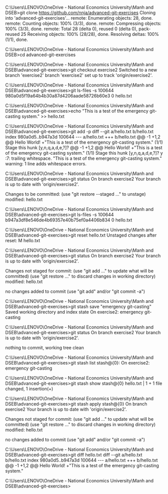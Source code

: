 
C:\Users\LENOVO\OneDrive - National Economics University\Manh and DSEB>git clone https://github.com/nnja/advanced-git-exercises
Cloning into 'advanced-git-exercises'...
remote: Enumerating objects: 28, done.
remote: Counting objects: 100% (3/3), done.
remote: Compressing objects: 100% (3/3), done.
remote: Total 28 (delta 0), reused 0 (delta 0), pack-reused 25
Receiving objects: 100% (28/28), done.
Resolving deltas: 100% (1/1), done.


C:\Users\LENOVO\OneDrive - National Economics University\Manh and DSEB>cd advanced-git-exercises


C:\Users\LENOVO\OneDrive - National Economics University\Manh and DSEB\advanced-git-exercises>git checkout exercise2
Switched to a new branch 'exercise2'
branch 'exercise2' set up to track 'origin/exercise2'.


C:\Users\LENOVO\OneDrive - National Economics University\Manh and DSEB\advanced-git-exercises>git ls-files -s
100644 980a0d5f19a64b4b30a87d4206aade58726b60e3 0 hello.txt


C:\Users\LENOVO\OneDrive - National Economics University\Manh and DSEB\advanced-git-exercises>echo "This is a test of the emergency git-casting system." >> hello.txt


C:\Users\LENOVO\OneDrive - National Economics University\Manh and DSEB\advanced-git-exercises>git add -p
diff --git a/hello.txt b/hello.txt
index 980a0d5..b947a3d 100644
--- a/hello.txt
+++ b/hello.txt
@@ -1 +1,2 @@
 Hello World!
+"This is a test of the emergency git-casting system."
(1/1) Stage this hunk [y,n,q,a,d,e,?]?
@@ -1 +1,2 @@
 Hello World!
+"This is a test of the emergency git-casting system."
(1/1) Stage this hunk [y,n,q,a,d,e,?]? y
<stdin>:7: trailing whitespace.
"This is a test of the emergency git-casting system."
warning: 1 line adds whitespace errors.



C:\Users\LENOVO\OneDrive - National Economics University\Manh and DSEB\advanced-git-exercises>git status
On branch exercise2
Your branch is up to date with 'origin/exercise2'.

Changes to be committed:
  (use "git restore --staged <file>..." to unstage)
        modified:   hello.txt



C:\Users\LENOVO\OneDrive - National Economics University\Manh and DSEB\advanced-git-exercises>git ls-files -s
100644 b947a3df8e546de4b69357e40b75ef0a4406b834 0 hello.txt


C:\Users\LENOVO\OneDrive - National Economics University\Manh and DSEB\advanced-git-exercises>git reset hello.txt
Unstaged changes after reset:
M       hello.txt


C:\Users\LENOVO\OneDrive - National Economics University\Manh and DSEB\advanced-git-exercises>git status
On branch exercise2
Your branch is up to date with 'origin/exercise2'.

Changes not staged for commit:
  (use "git add <file>..." to update what will be committed)
  (use "git restore <file>..." to discard changes in working directory)
        modified:   hello.txt

no changes added to commit (use "git add" and/or "git commit -a")


C:\Users\LENOVO\OneDrive - National Economics University\Manh and DSEB\advanced-git-exercises>git stash save "emergency git-casting"
Saved working directory and index state On exercise2: emergency git-casting


C:\Users\LENOVO\OneDrive - National Economics University\Manh and DSEB\advanced-git-exercises>git status
On branch exercise2
Your branch is up to date with 'origin/exercise2'.

nothing to commit, working tree clean


C:\Users\LENOVO\OneDrive - National Economics University\Manh and DSEB\advanced-git-exercises>git stash list
stash@{0}: On exercise2: emergency git-casting


C:\Users\LENOVO\OneDrive - National Economics University\Manh and DSEB\advanced-git-exercises>git stash show stash@{0}
 hello.txt | 1 +
 1 file changed, 1 insertion(+)


C:\Users\LENOVO\OneDrive - National Economics University\Manh and DSEB\advanced-git-exercises>git stash apply stash@{0}
On branch exercise2
Your branch is up to date with 'origin/exercise2'.

Changes not staged for commit:
  (use "git add <file>..." to update what will be committed)
  (use "git restore <file>..." to discard changes in working directory)
        modified:   hello.txt

no changes added to commit (use "git add" and/or "git commit -a")


C:\Users\LENOVO\OneDrive - National Economics University\Manh and DSEB\advanced-git-exercises>git diff hello.txt
diff --git a/hello.txt b/hello.txt
index 980a0d5..b947a3d 100644
--- a/hello.txt
+++ b/hello.txt
@@ -1 +1,2 @@
 Hello World!
+"This is a test of the emergency git-casting system."


C:\Users\LENOVO\OneDrive - National Economics University\Manh and DSEB\advanced-git-exercises>   